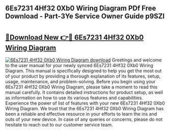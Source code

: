 ## 6Es7231 4Hf32 0Xb0 Wiring Diagram PDf Free Download - Part-3Ye Service Owner Guide p9SZl

# <h2><a href="http://dfj40o.blite.top/?on=6Es7231+4Hf32+0Xb0+Wiring+Diagram">🔗Download New 👉🔴 6Es7231 4Hf32 0Xb0 Wiring Diagram</a></h2>

[![6Es7231 4Hf32 0Xb0 Wiring Diagram download](https://i.imgur.com/lujVjoI.png)](http://dfj40o.blite.top/?on=6Es7231+4Hf32+0Xb0+Wiring+Diagram)
Greetings and welcome to the user manual for your newly synced 6Es7231 4Hf32 0Xb0 Wiring Diagram. This manual is specifically designed to help you get the most out of your product by providing a thorough explanation of its features, setup, usage, maintenance, and problem-solving. Before you begin using your 6Es7231 4Hf32 0Xb0 Wiring Diagram, please take a moment to read this manual carefully. It contains detailed instructions for product setup, as well as information on how to use its various features and capabilities. Experience the power of list of features with your new 6Es7231 4Hf32 0Xb0 Wiring Diagram. We trust that the 6Es7231 4Hf32 0Xb0 Wiring Diagram has been a reliable and effective resource in your efforts to learn the ins and outs of your new device. In case of any queries or concerns, please do not hesitate to reach out to our customer service team.
